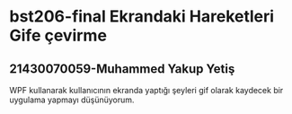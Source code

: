 # bst206-final Ekrandaki Hareketleri Gife çevirme
## 21430070059-Muhammed Yakup Yetiş
WPF kullanarak kullanıcının ekranda yaptığı şeyleri gif olarak kaydecek bir uygulama yapmayı düşünüyorum.
